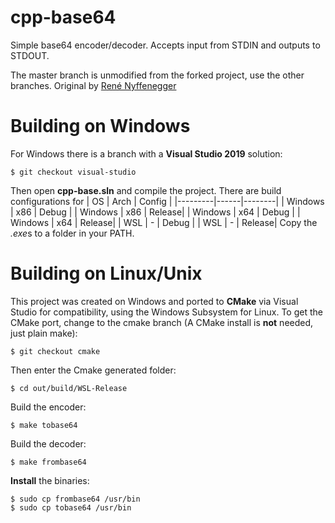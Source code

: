 # cpp-base64

Simple base64 encoder/decoder. Accepts input from STDIN and outputs to STDOUT.

The master branch is unmodified from the forked project, use the other branches.
Original by [René Nyffenegger](https://renenyffenegger.ch)

# Building on Windows

For Windows there is a branch with a **Visual Studio 2019** solution:
```
$ git checkout visual-studio
```
Then open **cpp-base.sln** and compile the project. There are build configurations for 
| OS      | Arch | Config |
|---------|------|--------|
| Windows | x86  | Debug  |
| Windows | x86  | Release|
| Windows | x64  | Debug  |
| Windows | x64  | Release|
|   WSL   |   -  | Debug  |
|   WSL   |   -  | Release|
Copy the *.exe*s to a folder in your PATH.

# Building on Linux/Unix
This project was created on Windows and ported to **CMake** via Visual Studio for compatibility, using the Windows Subsystem for Linux. To get the CMake port, change to the cmake branch (A CMake install is **not** needed, just plain make):
```
$ git checkout cmake
```
Then enter the Cmake generated folder:
```
$ cd out/build/WSL-Release
```
Build the encoder:
```
$ make tobase64
```
Build the decoder:
```
$ make frombase64
```

**Install** the binaries:
```
$ sudo cp frombase64 /usr/bin
$ sudo cp tobase64 /usr/bin
```